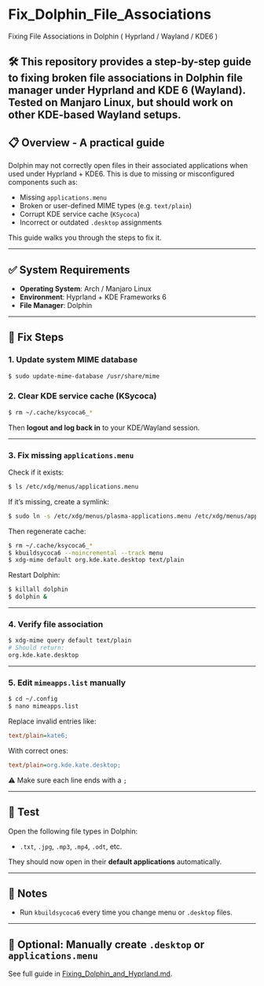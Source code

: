 # Fix_Dolphin_File_Associations
Fixing File Associations in Dolphin  ( Hyprland / Wayland / KDE6 )


🛠️ This repository provides a step-by-step guide to fixing broken file associations in **Dolphin file manager** under **Hyprland** and **KDE 6 (Wayland)**.
   Tested on Manjaro Linux, but should work on other KDE-based Wayland setups.
---

## 📋 Overview - A practical guide

Dolphin may not correctly open files in their associated applications when used under Hyprland + KDE6. This is due to missing or misconfigured components such as:

- Missing `applications.menu`
- Broken or user-defined MIME types (e.g. `text/plain`)
- Corrupt KDE service cache (`KSycoca`)
- Incorrect or outdated `.desktop` assignments

This guide walks you through the steps to fix it.

---

## ✅ System Requirements

- **Operating System**: Arch / Manjaro Linux  
- **Environment**: Hyprland + KDE Frameworks 6  
- **File Manager**: Dolphin  

---

## 🔧 Fix Steps

### 1. Update system MIME database

```bash
$ sudo update-mime-database /usr/share/mime
```

### 2. Clear KDE service cache (KSycoca)

```bash
$ rm ~/.cache/ksycoca6_*
```

Then **logout and log back in** to your KDE/Wayland session.

---

### 3. Fix missing `applications.menu`

Check if it exists:

```bash
$ ls /etc/xdg/menus/applications.menu
```

If it’s missing, create a symlink:

```bash
$ sudo ln -s /etc/xdg/menus/plasma-applications.menu /etc/xdg/menus/applications.menu
```

Then regenerate cache:

```bash
$ rm ~/.cache/ksycoca6_*
$ kbuildsycoca6 --noincremental --track menu
$ xdg-mime default org.kde.kate.desktop text/plain
```

Restart Dolphin:

```bash
$ killall dolphin
$ dolphin &
```

---

### 4. Verify file association

```bash
$ xdg-mime query default text/plain
# Should return:
org.kde.kate.desktop
```

---

### 5. Edit `mimeapps.list` manually

```bash
$ cd ~/.config
$ nano mimeapps.list
```

Replace invalid entries like:

```ini
text/plain=kate6;
```

With correct ones:

```ini
text/plain=org.kde.kate.desktop;
```

⚠️ Make sure each line ends with a `;`

---

## 🧪 Test

Open the following file types in Dolphin:

- `.txt`, `.jpg`, `.mp3`, `.mp4`, `.odt`, etc.

They should now open in their **default applications** automatically.

---

## 📝 Notes

- Run `kbuildsycoca6` every time you change menu or `.desktop` files.

---

## 🧩 Optional: Manually create `.desktop` or `applications.menu`

See full guide in [Fixing_Dolphin_and_Hyprland.md](Fixing_Dolphin_and_Hyprland.md).


